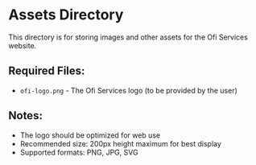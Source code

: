 # Assets Directory

This directory is for storing images and other assets for the Ofi Services website.

## Required Files:
- `ofi-logo.png` - The Ofi Services logo (to be provided by the user)

## Notes:
- The logo should be optimized for web use
- Recommended size: 200px height maximum for best display
- Supported formats: PNG, JPG, SVG